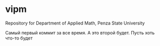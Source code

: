 # vipm
Repository for Department of Applied Math, Penza State University

Самый первый коммит за все время. А это второй будет. Пусть хоть что-то будет
